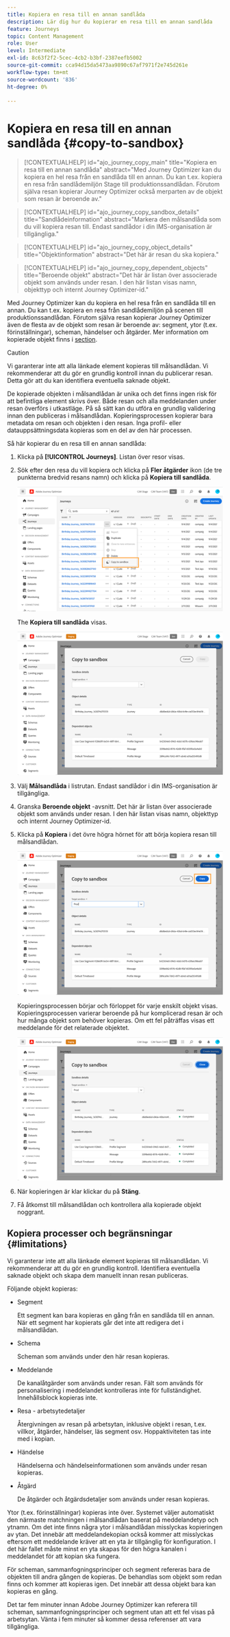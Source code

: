 ```yaml
---
title: Kopiera en resa till en annan sandlåda
description: Lär dig hur du kopierar en resa till en annan sandlåda
feature: Journeys
topic: Content Management
role: User
level: Intermediate
exl-id: 8c63f2f2-5cec-4cb2-b3bf-2387eefb5002
source-git-commit: cca94d15da5473aa9890c67af7971f2e745d261e
workflow-type: tm+mt
source-wordcount: '836'
ht-degree: 0%

---
```


# Kopiera en resa till en annan sandlåda {#copy-to-sandbox}

>[!CONTEXTUALHELP]
>id="ajo_journey_copy_main"
>title="Kopiera en resa till en annan sandlåda"
>abstract="Med Journey Optimizer kan du kopiera en hel resa från en sandlåda till en annan. Du kan t.ex. kopiera en resa från sandlådemiljön Stage till produktionssandlådan. Förutom själva resan kopierar Journey Optimizer också merparten av de objekt som resan är beroende av."

>[!CONTEXTUALHELP]
>id="ajo_journey_copy_sandbox_details"
>title="Sandlådeinformation"
>abstract="Markera den målsandlåda som du vill kopiera resan till. Endast sandlådor i din IMS-organisation är tillgängliga."

>[!CONTEXTUALHELP]
>id="ajo_journey_copy_object_details"
>title="Objektinformation"
>abstract="Det här är resan du ska kopiera."

>[!CONTEXTUALHELP]
>id="ajo_journey_copy_dependent_objects"
>title="Beroende objekt"
>abstract="Det här är listan över associerade objekt som används under resan. I den här listan visas namn, objekttyp och internt Journey Optimizer-id."

Med Journey Optimizer kan du kopiera en hel resa från en sandlåda till en annan. Du kan t.ex. kopiera en resa från sandlådemiljön på scenen till produktionssandlådan. Förutom själva resan kopierar Journey Optimizer även de flesta av de objekt som resan är beroende av: segment, ytor (t.ex. förinställningar), scheman, händelser och åtgärder. Mer information om kopierade objekt finns i [section](../building-journeys/copy-to-sandbox.md#limitations).

>[!CAUTION]
>
>Vi garanterar inte att alla länkade element kopieras till målsandlådan. Vi rekommenderar att du gör en grundlig kontroll innan du publicerar resan. Detta gör att du kan identifiera eventuella saknade objekt.

De kopierade objekten i målsandlådan är unika och det finns ingen risk för att befintliga element skrivs över. Både resan och alla meddelanden under resan överförs i utkastläge. På så sätt kan du utföra en grundlig validering innan den publiceras i målsandlådan. Kopieringsprocessen kopierar bara metadata om resan och objekten i den resan. Inga profil- eller datauppsättningsdata kopieras som en del av den här processen.

Så här kopierar du en resa till en annan sandlåda:

1. Klicka på **[!UICONTROL Journeys]**. Listan över resor visas.

2. Sök efter den resa du vill kopiera och klicka på **Fler åtgärder** ikon (de tre punkterna bredvid resans namn) och klicka på **Kopiera till sandlåda**.

   ![](assets/copy-sandbox1.png)

   The **Kopiera till sandlåda** visas.

   ![](assets/copy-sandbox2.png)

3. Välj **Målsandlåda** i listrutan. Endast sandlådor i din IMS-organisation är tillgängliga.

4. Granska **Beroende objekt** -avsnitt. Det här är listan över associerade objekt som används under resan. I den här listan visas namn, objekttyp och internt Journey Optimizer-id.

5. Klicka på **Kopiera** i det övre högra hörnet för att börja kopiera resan till målsandlådan.

   ![](assets/copy-sandbox3.png)

   Kopieringsprocessen börjar och förloppet för varje enskilt objekt visas. Kopieringsprocessen varierar beroende på hur komplicerad resan är och hur många objekt som behöver kopieras. Om ett fel påträffas visas ett meddelande för det relaterade objektet.

   ![](assets/copy-sandbox4.png)

6. När kopieringen är klar klickar du på **Stäng**.

7. Få åtkomst till målsandlådan och kontrollera alla kopierade objekt noggrant.

## Kopiera processer och begränsningar {#limitations}

Vi garanterar inte att alla länkade element kopieras till målsandlådan. Vi rekommenderar att du gör en grundlig kontroll. Identifiera eventuella saknade objekt och skapa dem manuellt innan resan publiceras.

Följande objekt kopieras:

* Segment

   Ett segment kan bara kopieras en gång från en sandlåda till en annan. När ett segment har kopierats går det inte att redigera det i målsandlådan.

* Schema

   Scheman som används under den här resan kopieras.

* Meddelande

   De kanalåtgärder som används under resan. Fält som används för personalisering i meddelandet kontrolleras inte för fullständighet. Innehållsblock kopieras inte.

* Resa - arbetsytedetaljer

   Återgivningen av resan på arbetsytan, inklusive objekt i resan, t.ex. villkor, åtgärder, händelser, läs segment osv. Hoppaktiviteten tas inte med i kopian.

* Händelse

   Händelserna och händelseinformationen som används under resan kopieras.

* Åtgärd

   De åtgärder och åtgärdsdetaljer som används under resan kopieras.

Ytor (t.ex. förinställningar) kopieras inte över. Systemet väljer automatiskt den närmaste matchningen i målsandlådan baserat på meddelandetyp och ytnamn. Om det inte finns några ytor i målsandlådan misslyckas kopieringen av ytan. Det innebär att meddelandekopian också kommer att misslyckas eftersom ett meddelande kräver att en yta är tillgänglig för konfiguration. I det här fallet måste minst en yta skapas för den högra kanalen i meddelandet för att kopian ska fungera.

För scheman, sammanfogningsprinciper och segment refereras bara de objekten till andra gången de kopieras. De behandlas som objekt som redan finns och kommer att kopieras igen. Det innebär att dessa objekt bara kan kopieras en gång.

Det tar fem minuter innan Adobe Journey Optimizer kan referera till scheman, sammanfogningsprinciper och segment utan att ett fel visas på arbetsytan. Vänta i fem minuter så kommer dessa referenser att vara tillgängliga.
